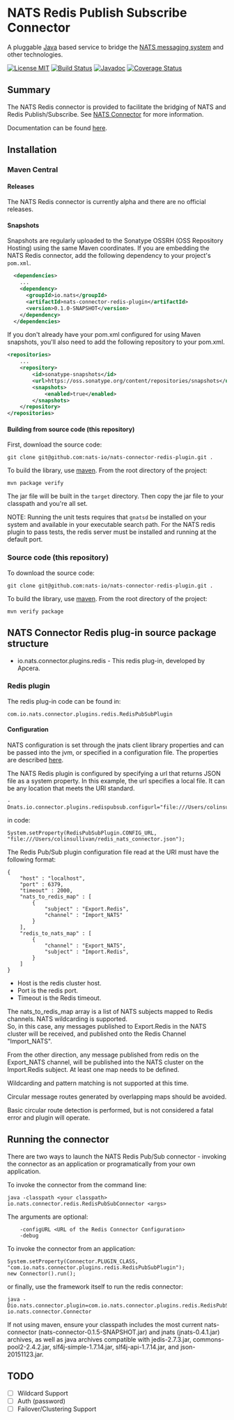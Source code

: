 # NATS Redis Publish Subscribe Connector
A pluggable [Java](http://www.java.com) based service to bridge the [NATS messaging system](https://nats.io) and other technologies.

[![License MIT](https://img.shields.io/npm/l/express.svg)](http://opensource.org/licenses/MIT)
[![Build Status](https://travis-ci.org/nats-io/nats-connector-redis-plugin.svg?branch=master)](http://travis-ci.org/nats-io/nats-connector-redis-plugin)
[![Javadoc](http://javadoc-badge.appspot.com/io.nats/nats-connector-redis-plugin.svg?label=javadoc)](http://nats-io.github.io/nats-connector-redis-plugin)
[![Coverage Status](https://coveralls.io/repos/nats-io/nats-connector-redis-plugin/badge.svg?branch=master&service=github)](https://coveralls.io/github/nats-io/nats-connector-redis-plugin?branch=master)


## Summary

The NATS Redis connector is provided to facilitate the bridging of NATS and Redis Publish/Subscribe.  See [NATS Connector](https://github.com/nats-io/nats-connector-framework) for more information. 

Documentation can be found [here](http://nats-io.github.io/nats-connector-redis-plugin).

## Installation

### Maven Central

#### Releases

The NATS Redis connector is currently alpha and there are no official releases.

#### Snapshots

Snapshots are regularly uploaded to the Sonatype OSSRH (OSS Repository Hosting) using
the same Maven coordinates.
If you are embedding the NATS Redis connector, add the following dependency to your project's `pom.xml`.

```xml
  <dependencies>
    ...
    <dependency>
      <groupId>io.nats</groupId>
      <artifactId>nats-connector-redis-plugin</artifactId>
      <version>0.1.0-SNAPSHOT</version>
    </dependency>
  </dependencies>
```
If you don't already have your pom.xml configured for using Maven snapshots, you'll also need to add the following repository to your pom.xml.

```xml
<repositories>
    ...
    <repository>
        <id>sonatype-snapshots</id>
        <url>https://oss.sonatype.org/content/repositories/snapshots</url>
        <snapshots>
            <enabled>true</enabled>
        </snapshots>
    </repository>
</repositories>
```
#### Building from source code (this repository)
First, download the source code:
```
git clone git@github.com:nats-io/nats-connector-redis-plugin.git .
```

To build the library, use [maven](https://maven.apache.org/). From the root directory of the project:

```
mvn package verify
```
The jar file will be built in the `target` directory. Then copy the jar file to your classpath and you're all set.

NOTE: Running the unit tests requires that `gnatsd` be installed on your system and available in your executable search path.  For the NATS redis plugin to pass tests, the redis server must be installed and running at the default port.


### Source code (this repository)
To download the source code:
```
git clone git@github.com:nats-io/nats-connector-redis-plugin.git .
```

To build the library, use [maven](https://maven.apache.org/). From the root directory of the project:

```
mvn verify package
```

## NATS Connector Redis plug-in source package structure

* io.nats.connector.plugins.redis - This redis plug-in, developed by Apcera.


### Redis plugin

The redis plug-in code can be found in:
```
com.io.nats.connector.plugins.redis.RedisPubSubPlugin
```

#### Configuration

NATS configuration is set through the jnats client library properties and can be passed into the jvm, or specified in a configuration file. The properties are described [here](http://nats-io.github.io/jnats/io/nats/client/Constants.html).

The NATS Redis plugin is configured by specifying a url that returns JSON file as a system property.  In this example, 
the url specifies a local file.  It can be any location that meets the URI standard.

```
-Dnats.io.connector.plugins.redispubsub.configurl="file:///Users/colinsullivan/redis_nats_connector.json"
```
in code:
```
System.setProperty(RedisPubSubPlugin.CONFIG_URL, "file:///Users/colinsullivan/redis_nats_connector.json");
```

The Redis Pub/Sub plugin configuration file read at the URI must have the following format:

```
{
    "host" : "localhost",
    "port" : 6379,
    "timeout" : 2000,
    "nats_to_redis_map" : [
        {
            "subject" : "Export.Redis",
            "channel" : "Import_NATS"
        }
    ],
    "redis_to_nats_map" : [
        {
            "channel" : "Export_NATS",
            "subject" : "Import.Redis",
        }
    ]
}

```

* Host is the redis cluster host.
* Port is the redis port.
* Timeout is the Redis timeout.

The nats_to_redis_map array is a list of NATS subjects mapped to Redis channels.  NATS wildcarding is supported.  
So, in this case, any messages published to Export.Redis in the NATS cluster will be received, and published onto
the Redis Channel "Import_NATS".

From the other direction, any message published from redis on the Export_NATS channel, will be published into
the NATS cluster on the Import.Redis subject.  At least one map needs to be defined.

Wildcarding and pattern matching is not supported at this time.

Circular message routes generated by overlapping maps should be avoided.

Basic circular route detection is performed, but is not considered a fatal error and plugin will operate.

## Running the connector

There are two ways to launch the NATS Redis Pub/Sub connector - invoking the connector as an application or programatically from your own application.

To invoke the connector from the command line:

```
java -classpath <your classpath> io.nats.connector.redis.RedisPubSubConnector <args>
```

The arguments are optional:
```
    -configURL <URL of the Redis Connector Configuration>
    -debug
```

To invoke the connector from an application:
```
System.setProperty(Connector.PLUGIN_CLASS, "com.io.nats.connector.plugins.redis.RedisPubSubPlugin");
new Connector().run();
```
or finally, use the framework itself to run the redis connector:
```
java -Dio.nats.connector.plugin=com.io.nats.connector.plugins.redis.RedisPubSubPlugin io.nats.connector.Connector
```

If not using maven, ensure your classpath includes the most current nats-connector (nats-connector-0.1.5-SNAPSHOT.jar) and jnats (jnats-0.4.1.jar) archives, as well as java archives compatible with jedis-2.7.3.jar, commons-pool2-2.4.2.jar, slf4j-simple-1.7.14.jar, slf4j-api-1.7.14.jar, and json-20151123.jar.

## TODO

- [ ] Wildcard Support
- [ ] Auth (password)
- [ ] Failover/Clustering Support
